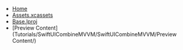 <!-- docs/_sidebar.md -->
- [Home](/)
- [Assets.xcassets](Tutorials/SwiftUICombineMVVM/SwiftUICombineMVVM/Assets.xcassets/)
- [Base.lproj](Tutorials/SwiftUICombineMVVM/SwiftUICombineMVVM/Base.lproj/)
- [Preview Content](Tutorials/SwiftUICombineMVVM/SwiftUICombineMVVM/Preview Content/)
